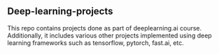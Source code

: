 
## Deep-learning-projects

This repo contains projects done as part of deeplearning.ai course. Additionally, it includes various other projects implemented using deep learning frameworks such as tensorflow, pytorch, fast.ai, etc.
